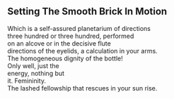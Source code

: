 Setting The Smooth Brick In Motion
----------------------------------
Which is a self-assured planetarium of directions  
three hundred or three hundred, performed  
on an alcove or in the decisive flute  
directions of the eyelids, a calculation in your arms.  
The homogeneous dignity of the bottle!  
Only well, just the  
energy, nothing but  
it. Femininity.  
The lashed fellowship that rescues in your sun rise.  
